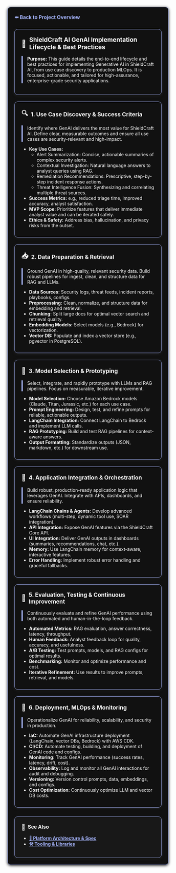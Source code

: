 <section style="border:1px solid #a5b4fc; border-radius:10px; margin:1.5em 0; box-shadow:0 2px 8px #222; padding:1.5em; background:#111; color:#fff;">
<div style="margin-bottom:1.5em;">
  <a href="../../README.md" style="color:#a5b4fc; font-weight:bold; text-decoration:none; font-size:1.1em;">⬅️ Back to Project Overview</a>
</div>
<section style="border:1px solid #a5b4fc; border-radius:10px; margin:1.5em 0; box-shadow:0 2px 8px #222; padding:1.5em; background:#111; color:#fff;">
  <h2 style="margin-top:0;display:flex;align-items:center;font-size:1.35em;gap:0.5em;">
    <span style="font-size:1.2em;">🤖</span> ShieldCraft AI GenAI Implementation Lifecycle & Best Practices
  </h2>
  <div style="border-left:4px solid #a5b4fc; padding-left:1em; margin-bottom:1em;">
    <b>Purpose:</b> This guide details the end-to-end lifecycle and best practices for implementing Generative AI in ShieldCraft AI, from use case discovery to production MLOps. It is focused, actionable, and tailored for high-assurance, enterprise-grade security applications.
  </div>
</section>


<section style="border:1px solid #a5b4fc; border-radius:10px; margin:1.5em 0; box-shadow:0 2px 8px #222; padding:1.5em; background:#111; color:#fff;">
  <h3 style="margin-top:0;display:flex;align-items:center;font-size:1.25em;gap:0.5em;">
    <span style="font-size:1.2em;">🔍</span> 1. Use Case Discovery & Success Criteria
  </h3>
  <div style="border-left:4px solid #a5b4fc; padding-left:1em; margin-bottom:1em;">
    Identify where GenAI delivers the most value for ShieldCraft AI. Define clear, measurable outcomes and ensure all use cases are security-relevant and high-impact.
  </div>
  <ul style="margin-bottom:0.5em;">
    <li><b>Key Use Cases:</b>
      <ul>
        <li>Alert Summarization: Concise, actionable summaries of complex security alerts.</li>
        <li>Contextual Investigation: Natural language answers to analyst queries using RAG.</li>
        <li>Remediation Recommendations: Prescriptive, step-by-step incident response actions.</li>
        <li>Threat Intelligence Fusion: Synthesizing and correlating multiple threat sources.</li>
      </ul>
    </li>
    <li><b>Success Metrics:</b> e.g., reduced triage time, improved accuracy, analyst satisfaction.</li>
    <li><b>MVP Scope:</b> Prioritize features that deliver immediate analyst value and can be iterated safely.</li>
    <li><b>Ethics & Safety:</b> Address bias, hallucination, and privacy risks from the outset.</li>
  </ul>
</section>


<section style="border:1px solid #a5b4fc; border-radius:10px; margin:1.5em 0; box-shadow:0 2px 8px #222; padding:1.5em; background:#111; color:#fff;">
  <h3 style="margin-top:0;display:flex;align-items:center;font-size:1.25em;gap:0.5em;">
    <span style="font-size:1.2em;">📥</span> 2. Data Preparation & Retrieval
  </h3>
  <div style="border-left:4px solid #a5b4fc; padding-left:1em; margin-bottom:1em;">
    Ground GenAI in high-quality, relevant security data. Build robust pipelines for ingest, clean, and structure data for RAG and LLMs.
  </div>
  <ul style="margin-bottom:0.5em;">
    <li><b>Data Sources:</b> Security logs, threat feeds, incident reports, playbooks, configs.</li>
    <li><b>Preprocessing:</b> Clean, normalize, and structure data for embedding and retrieval.</li>
    <li><b>Chunking:</b> Split large docs for optimal vector search and retrieval quality.</li>
    <li><b>Embedding Models:</b> Select models (e.g., Bedrock) for vectorization.</li>
    <li><b>Vector DB:</b> Populate and index a vector store (e.g., pgvector in PostgreSQL).</li>
  </ul>
</section>


<section style="border:1px solid #a5b4fc; border-radius:10px; margin:1.5em 0; box-shadow:0 2px 8px #222; padding:1.5em; background:#111; color:#fff;">
  <h3 style="margin-top:0;display:flex;align-items:center;font-size:1.25em;gap:0.5em;">
    <span style="font-size:1.2em;">🧠</span> 3. Model Selection & Prototyping
  </h3>
  <div style="border-left:4px solid #a5b4fc; padding-left:1em; margin-bottom:1em;">
    Select, integrate, and rapidly prototype with LLMs and RAG pipelines. Focus on measurable, iterative improvement.
  </div>
  <ul style="margin-bottom:0.5em;">
    <li><b>Model Selection:</b> Choose Amazon Bedrock models (Claude, Titan, Jurassic, etc.) for each use case.</li>
    <li><b>Prompt Engineering:</b> Design, test, and refine prompts for reliable, actionable outputs.</li>
    <li><b>LangChain Integration:</b> Connect LangChain to Bedrock and implement LLM calls.</li>
    <li><b>RAG Prototyping:</b> Build and test RAG pipelines for context-aware answers.</li>
    <li><b>Output Formatting:</b> Standardize outputs (JSON, markdown, etc.) for downstream use.</li>
  </ul>
</section>


<section style="border:1px solid #a5b4fc; border-radius:10px; margin:1.5em 0; box-shadow:0 2px 8px #222; padding:1.5em; background:#111; color:#fff;">
  <h3 style="margin-top:0;display:flex;align-items:center;font-size:1.25em;gap:0.5em;">
    <span style="font-size:1.2em;">🔗</span> 4. Application Integration & Orchestration
  </h3>
  <div style="border-left:4px solid #a5b4fc; padding-left:1em; margin-bottom:1em;">
    Build robust, production-ready application logic that leverages GenAI. Integrate with APIs, dashboards, and ensure reliability.
  </div>
  <ul style="margin-bottom:0.5em;">
    <li><b>LangChain Chains & Agents:</b> Develop advanced workflows (multi-step, dynamic tool use, SOAR integration).</li>
    <li><b>API Integration:</b> Expose GenAI features via the ShieldCraft Core API.</li>
    <li><b>UI Integration:</b> Deliver GenAI outputs in dashboards (summaries, recommendations, chat, etc.).</li>
    <li><b>Memory:</b> Use LangChain memory for context-aware, interactive features.</li>
    <li><b>Error Handling:</b> Implement robust error handling and graceful fallbacks.</li>
  </ul>
</section>


<section style="border:1px solid #a5b4fc; border-radius:10px; margin:1.5em 0; box-shadow:0 2px 8px #222; padding:1.5em; background:#111; color:#fff;">
  <h3 style="margin-top:0;display:flex;align-items:center;font-size:1.25em;gap:0.5em;">
    <span style="font-size:1.2em;">🧪</span> 5. Evaluation, Testing & Continuous Improvement
  </h3>
  <div style="border-left:4px solid #a5b4fc; padding-left:1em; margin-bottom:1em;">
    Continuously evaluate and refine GenAI performance using both automated and human-in-the-loop feedback.
  </div>
  <ul style="margin-bottom:0.5em;">
    <li><b>Automated Metrics:</b> RAG evaluation, answer correctness, latency, throughput.</li>
    <li><b>Human Feedback:</b> Analyst feedback loop for quality, accuracy, and usefulness.</li>
    <li><b>A/B Testing:</b> Test prompts, models, and RAG configs for optimal results.</li>
    <li><b>Benchmarking:</b> Monitor and optimize performance and cost.</li>
    <li><b>Iterative Refinement:</b> Use results to improve prompts, retrieval, and models.</li>
  </ul>
</section>


<section style="border:1px solid #a5b4fc; border-radius:10px; margin:1.5em 0; box-shadow:0 2px 8px #222; padding:1.5em; background:#111; color:#fff;">
  <h3 style="margin-top:0;display:flex;align-items:center;font-size:1.25em;gap:0.5em;">
    <span style="font-size:1.2em;">🚀</span> 6. Deployment, MLOps & Monitoring
  </h3>
  <div style="border-left:4px solid #a5b4fc; padding-left:1em; margin-bottom:1em;">
    Operationalize GenAI for reliability, scalability, and security in production.
  </div>
  <ul style="margin-bottom:0.5em;">
    <li><b>IaC:</b> Automate GenAI infrastructure deployment (LangChain, vector DBs, Bedrock) with AWS CDK.</li>
    <li><b>CI/CD:</b> Automate testing, building, and deployment of GenAI code and configs.</li>
    <li><b>Monitoring:</b> Track GenAI performance (success rates, latency, drift, cost).</li>
    <li><b>Observability:</b> Log and monitor all GenAI interactions for audit and debugging.</li>
    <li><b>Versioning:</b> Version control prompts, data, embeddings, and configs.</li>
    <li><b>Cost Optimization:</b> Continuously optimize LLM and vector DB costs.</li>
  </ul>
</section>

<section style="border:1px solid #a5b4fc; border-radius:10px; margin:2em 0 0 0; box-shadow:0 2px 8px #222; padding:1.5em; background:#181818; color:#fff;">
  <h3 style="margin-top:0;display:flex;align-items:center;font-size:1.1em;gap:0.5em;">
    <span style="font-size:1.2em;">🔗</span> See Also
  </h3>
  <ul style="margin-bottom:0.5em;">
    <li><a href="./spec.md" style="color:#a5b4fc;"><b>📝 Platform Architecture & Spec</b></a></li>
    <li><a href="./tooling.md" style="color:#a5b4fc;"><b>🛠️ Tooling & Libraries</b></a></li>
  </ul>
</section>
